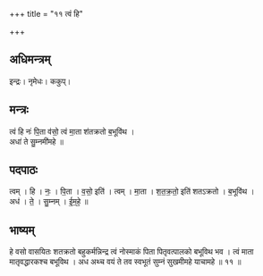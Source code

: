 +++
title = "११ त्वं हि"

+++
## अधिमन्त्रम्
इन्द्रः। नृमेधः। ककुप्।

## मन्त्रः
त्वं हि नः॑ पि॒ता व॑सो॒ त्वं मा॒ता श॑तक्रतो ब॒भूवि॑थ ।  
अधा॑ ते सु॒म्नमी॑महे ॥

## पदपाठः
त्वम् । हि । नः॒ । पि॒ता । व॒सो॒ इति॑ । त्वम् । मा॒ता । श॒त॒क्र॒तो॒ इति॑ शतऽक्रतो । ब॒भूवि॑थ ।  
अध॑ । ते॒ । सु॒म्नम् । ई॒म॒हे॒ ॥

## भाष्यम्
हे वसो वासयितः शतक्रतो बहुकर्मन्निन्द्र त्वं नोस्माकं पिता पितृवत्पालको बभूविथ भव । त्वं माता मातृवद्धारकश्च बभूविथ । अध अथ्च वयं ते तव स्वभूतं सुम्नं सुखमीमहे याचामहे ॥ ११ ॥